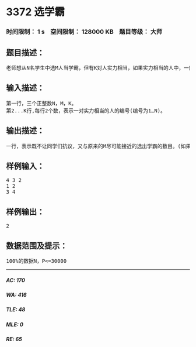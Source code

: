 # 3372 选学霸   
### 时间限制： 1 s&nbsp;&nbsp;&nbsp;&nbsp;空间限制： 128000 KB&nbsp;&nbsp;&nbsp;&nbsp;题目等级： 大师  
## 题目描述：  

<pre>
老师想从N名学生中选M人当学霸，但有K对人实力相当，如果实力相当的人中，一部分被选上，另一部分没有，同学们就会抗议。所以老师想请你帮他求出他该选多少学霸，才能既不让同学们抗议，又与原来的M尽可能接近。
</pre>
  
  
## 输入描述：  

<pre>
第一行，三个正整数N，M，K。
第2...K行,每行2个数，表示一对实力相当的人的编号(编号为1…N)。
</pre>
  
  
## 输出描述：  

<pre>
一行，表示既不让同学们抗议，又与原来的M尽可能接近的选出学霸的数目。(如果有两种方案与M的差的绝对值相等，选较小的一种。)
</pre>
  
  
## 样例输入：  

<pre>
4 3 2
1 2
3 4
</pre>
  
  
## 样例输出：  

<pre>
2
</pre>
  
  
## 数据范围及提示：  

<pre>
100%的数据N，P<=30000
</pre>
  
  
***  

##### AC: 170  
##### WA: 416  
##### TLE: 48  
##### MLE: 0  
##### RE: 65  
